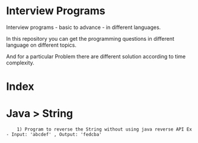 # Interview Programs
Interview programs - basic to advance - in different languages.

In this repository you can get the programming questions in different language on different topics.

And for a particular Problem there are different solution according to time complexity.

# Index

# Java > String
        1) Program to reverse the String without using java reverse API Ex - Input: 'abcdef' , Output: 'fedcba'
      
